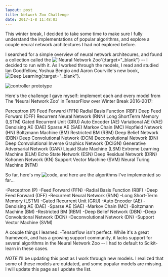 ```yaml
---
layout: post
title: Network Zoo Challenge
date: 2017-1-8 11:48:03
---
```


This winter break, I decided to take some time to make sure I fully understand the implementations of popular algorithms, and explore a couple neural network architectures I had not explored before.

I searched for a simple overview of neural network architecures, and found a collection called the !['Neural Network Zoo'](http://www.asimovinstitute.org/neural-network-zoo/){:target="_blank"} -- I decided to run with it. As I worked through the models, I read and studied Ian Goodfellow, Yoshua Bengio and Aaron Courville's new book, ![Deep Learning](http://www.deeplearningbook.org/){:target="_blank"}.

![controller prototype](https://raw.githubusercontent.com/rileyedmunds/rileyedmunds.github.io/master/images/tensegrity/controller.JPG)

Here's the challenge I gave myself: implement each and every model from The 'Neural Network Zoo' in TensorFlow over Winter Break 2016-2017:

Perceptron (P)
Feed Forward (FFN)
Radial Basis Function (RBF)
Deep Feed Forward (DFF)
Recurrent Neural Network (RNN)
Long ShortTerm Memory (LSTM)
Gated Recurrent Unit (GRU)
Auto Encoder (AE)
Variational AE (VAE)
Denoising AE (DAE)
Sparse AE (SAE)
Markov Chain (MC)
Hopfield Network (HN)
Boltzmann Machine (BM)
Restricted BM (RBM)
Deep Belief Network (DBN)
Deep Convolutional Network (DCN)
Deconvolutional Network (DN)
Deep Comvolutional Inverse Graphics Network (DCIGN)
Generative Adversarial Network (GAN)
Liquid State Machine (LSM)
Extreme Learning Machine (ELM)
Echo State Network (ESN)
Deep Residual Network (DRN)
Kohonen Network (KN)
Support Vector Machine (SVM)
Neural Turing Machine (NTM)


So far, here's my ![code](https://github.com/rileyedmunds/zoochallenge), and here are the algorithms I've implemented so far...


-Perceptron (P)
-Feed Forward (FFN)
-Radial Basis Function (RBF)
-Deep Feed Forward (DFF)
-Recurrent Neural Network (RNN)
-Long Short-Term Memory (LSTM)
-Gated Recurrent Unit (GRU)
-Auto Encoder (AE)
-Denoising AE (DAE)
-Sparse AE (SAE)
-Markov Chain (MC)
-Boltzmann Machine (BM)
-Restricted BM (RBM)
-Deep Belief Network (DBN)
-Deep Convolutional Network (DCN)
-Deconvolutional Network (DN)
-Support Vector Machine (SVM)

  

A couple things I learned: 
-Tensorflow isn't perfect. While it's a great framework, and has a growing support community, it lacks support for several algorithms in the Neural Network Zoo -- I had to default to Scikit-learn in these cases.

*NOTE* I'll be updating this post as I work through new models. I realized that some of these models are outdated, and some popular models are missing. I will update this page as I update the list.

    
    
